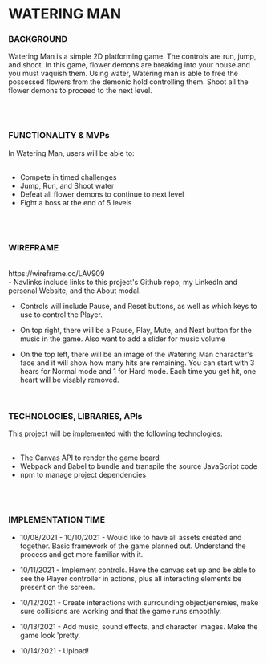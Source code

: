 # WATERING MAN







### BACKGROUND

Watering Man is a simple 2D platforming game. The controls are run, jump, and shoot. In this game, flower demons are breaking into your house and you must vaquish them. Using water, Watering man is able to free the possessed flowers from the demonic hold controlling them. Shoot all the flower demons to proceed to the next level.

<br>
<br>

### FUNCTIONALITY & MVPs

In Watering Man, users will be able to:<br>
<br>
- Compete in timed challenges<br>  
- Jump, Run, and Shoot water<br>  
- Defeat all flower demons to continue to next level<br>  
- Fight a boss at the end of 5 levels<br>  

<br>
<br>

### WIREFRAME
<br>
https://wireframe.cc/LAV909
<br>
- Navlinks include links to this project's Github repo, my LinkedIn and personal Website, and the About modal.<br>

- Controls will include Pause, and Reset buttons, as well as which keys to use to control the Player.<br>

- On top right, there will be a Pause, Play, Mute, and Next button for the music in the game. Also want to add a slider for music volume<br>

- On the top left, there will be an image of the Watering Man character's face and it will show how many hits are remaining. You can start with 3 hears for Normal mode and 1 for Hard mode. Each time you get hit, one heart will be visably removed.<br>
<br>



### TECHNOLOGIES, LIBRARIES, APIs

This project will be implemented with the following technologies:<br>
<br>
- The Canvas API to render the game board<br>
- Webpack and Babel to bundle and transpile the source JavaScript code<br>
- npm to manage project dependencies<br>


<br>

<br>



### IMPLEMENTATION TIME

- 10/08/2021 - 10/10/2021 - Would like to have all assets created and together. Basic framework of the game planned out. Understand the process and get more familiar with it.<br>

- 10/11/2021 - Implement controls. Have the canvas set up and be able to see the Player controller in actions, plus all interacting elements be present on the screen.<br>

- 10/12/2021 - Create interactions with surrounding object/enemies, make sure collisions are working and that the game runs smoothly.<br>

- 10/13/2021 - Add music, sound effects, and character images. Make the game look 'pretty.<br>
- 10/14/2021 - Upload!<br>
